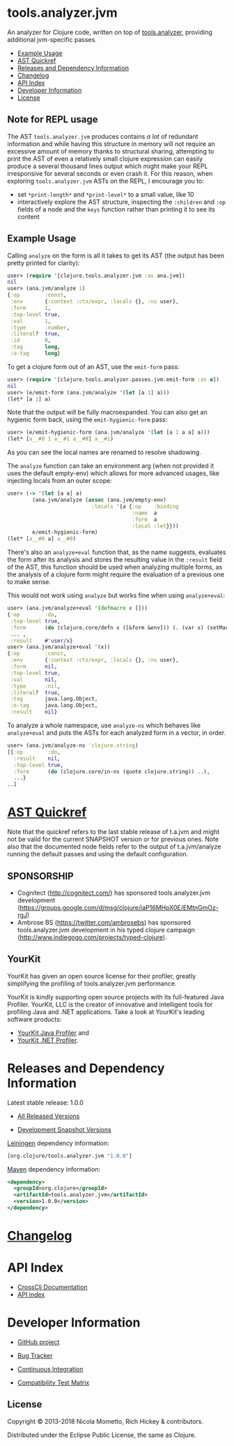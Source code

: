# tools.analyzer.jvm

An analyzer for Clojure code, written on top of [tools.analyzer](https://github.com/clojure/tools.analyzer), providing additional jvm-specific passes.

* [Example Usage](#example-usage)
* [AST Quickref](#ast-quickref)
* [Releases and Dependency Information](#releases-and-dependency-information)
* [Changelog](#changelog)
* [API Index](#api-index)
* [Developer Information](#developer-information)
* [License](#license)

## Note for REPL usage

The AST `tools.analyzer.jvm` produces contains *a lot* of redundant information and while having this structure in memory will not require an excessive amount of memory thanks to structural sharing, attempting to print the AST of even a relatively small clojure expression can easily produce a several thousand lines output which might make your REPL irresponsive for several seconds or even crash it.
For this reason, when exploring `tools.analyzer.jvm` ASTs on the REPL, I encourage you to:
* set `*print-length*` and `*print-level*` to a small value, like 10
* interactively explore the AST structure, inspecting the `:children` and `:op` fields of a node and the `keys` function rather than printing it to see its content

## Example Usage

Calling `analyze` on the form is all it takes to get its AST (the output has been pretty printed for clarity):
```clojure
user> (require '[clojure.tools.analyzer.jvm :as ana.jvm])
nil
user> (ana.jvm/analyze 1)
{:op        :const,
 :env       {:context :ctx/expr, :locals {}, :ns user},
 :form      1,
 :top-level true,
 :val       1,
 :type      :number,
 :literal?  true,
 :id        0,
 :tag       long,
 :o-tag     long}
```

To get a clojure form out of an AST, use the `emit-form` pass:
```clojure
user> (require '[clojure.tools.analyzer.passes.jvm.emit-form :as e])
nil
user> (e/emit-form (ana.jvm/analyze '(let [a 1] a)))
(let* [a 1] a)
```
Note that the output will be fully macroexpanded.
You can also get an hygienic form back, using the `emit-hygienic-form` pass:
```clojure
user> (e/emit-hygienic-form (ana.jvm/analyze '(let [a 1 a a] a)))
(let* [a__#0 1 a__#1 a__#0] a__#1)
```
As you can see the local names are renamed to resolve shadowing.

The `analyze` function can take an environment arg (when not provided it uses the default empty-env) which allows for more advanced usages, like injecting locals from an outer scope:
```clojure
user> (-> '(let [a a] a)
        (ana.jvm/analyze (assoc (ana.jvm/empty-env)
                           :locals '{a {:op    :binding
                                        :name  a
                                        :form  a
                                        :local :let}}))
        e/emit-hygienic-form)
(let* [a__#0 a] a__#0)
```

There's also an `analyze+eval` function that, as the name suggests, evaluates the form after its analysis and stores the resulting value in the `:result` field of the AST, this function should be used when analyzing multiple forms, as the analysis of a clojure form might require the evaluation of a previous one to make sense.

This would not work using `analyze` but works fine when using `analyze+eval`:
```clojure
user> (ana.jvm/analyze+eval '(defmacro x []))
{:op        :do,
 :top-level true,
 :form      (do (clojure.core/defn x ([&form &env])) (. (var x) (setMacro)) (var x)),
 ... ,
 :result    #'user/x}
user> (ana.jvm/analyze+eval '(x))
{:op        :const,
 :env       {:context :ctx/expr, :locals {}, :ns user},
 :form      nil,
 :top-level true,
 :val       nil,
 :type      :nil,
 :literal?  true,
 :tag       java.lang.Object,
 :o-tag     java.lang.Object,
 :result    nil}
```

To analyze a whole namespace, use `analyze-ns` which behaves like `analyze+eval` and puts the ASTs for each analyzed form in a vector, in order.
```clojure
user> (ana.jvm/analyze-ns 'clojure.string)
[{:op        :do,
  :result    nil,
  :top-level true,
  :form      (do (clojure.core/in-ns (quote clojure.string)) ..),
  ...}
..]
```

[AST Quickref](http://clojure.github.io/tools.analyzer.jvm/spec/quickref.html)
========================================
Note that the quickref refers to the last stable release of t.a.jvm and might not be valid for the current SNAPSHOT version or for previous ones.
Note also that the documented node fields refer to the output of t.a.jvm/analyze running the default passes and using the default configuration.

## SPONSORSHIP

* Cognitect (http://cognitect.com/) has sponsored tools.analyzer.jvm development (https://groups.google.com/d/msg/clojure/iaP16MHpX0E/EMtnGmOz-rgJ)
* Ambrose BS (https://twitter.com/ambrosebs) has sponsored tools.analyzer.jvm development in his typed clojure campaign (http://www.indiegogo.com/projects/typed-clojure).

## YourKit

YourKit has given an open source license for their profiler, greatly simplifying the profiling of tools.analyzer.jvm performance.

YourKit is kindly supporting open source projects with its full-featured Java Profiler. YourKit, LLC is the creator of innovative and intelligent tools for profiling Java and .NET applications. Take a look at YourKit's leading software products:

* <a href="http://www.yourkit.com/java/profiler/index.jsp">YourKit Java Profiler</a> and
* <a href="http://www.yourkit.com/.net/profiler/index.jsp">YourKit .NET Profiler</a>.

Releases and Dependency Information
========================================

Latest stable release: 1.0.0

* [All Released Versions](http://search.maven.org/#search%7Cgav%7C1%7Cg%3A%22org.clojure%22%20AND%20a%3A%22tools.analyzer.jvm%22)

* [Development Snapshot Versions](https://oss.sonatype.org/index.html#nexus-search;gav%7Eorg.clojure%7Etools.analyzer.jvm%7E%7E%7E)

[Leiningen](https://github.com/technomancy/leiningen) dependency information:

```clojure
[org.clojure/tools.analyzer.jvm "1.0.0"]

```
[Maven](http://maven.apache.org/) dependency information:

```xml
<dependency>
  <groupId>org.clojure</groupId>
  <artifactId>tools.analyzer.jvm</artifactId>
  <version>1.0.0</version>
</dependency>
```

[Changelog](CHANGELOG.md)
========================================

API Index
========================================

* [CrossClj Documentation](http://crossclj.info/doc/org.clojure/tools.analyzer.jvm/lastest/index.html)
* [API index](http://clojure.github.io/tools.analyzer.jvm)

Developer Information
========================================

* [GitHub project](https://github.com/clojure/tools.analyzer.jvm)

* [Bug Tracker](http://dev.clojure.org/jira/browse/TANAL)

* [Continuous Integration](http://build.clojure.org/job/tools.analyzer.jvm/)

* [Compatibility Test Matrix](http://build.clojure.org/job/tools.analyzer.jvm-test-matrix/)

## License

Copyright © 2013-2018 Nicola Mometto, Rich Hickey & contributors.

Distributed under the Eclipse Public License, the same as Clojure.
